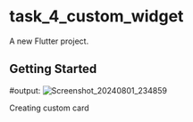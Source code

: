 # task_4_custom_widget

A new Flutter project.

## Getting Started

#output:
![Screenshot_20240801_234859](https://github.com/user-attachments/assets/8a733141-f298-4b83-b19e-63caabac075d)

<p>Creating custom card</p>
